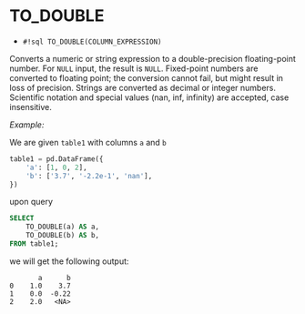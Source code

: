 # TO_DOUBLE

- `#!sql TO_DOUBLE(COLUMN_EXPRESSION)`

Converts a numeric or string expression to a double-precision floating-point number.
For `NULL` input, the result is `NULL`.
Fixed-point numbers are converted to floating point; the conversion cannot
fail, but might result in loss of precision.
Strings are converted as decimal or integer numbers. Scientific notation
and special values (nan, inf, infinity) are accepted, case insensitive.

_Example:_

We are given `table1` with columns `a` and `b`

```python
table1 = pd.DataFrame({
    'a': [1, 0, 2],
    'b': ['3.7', '-2.2e-1', 'nan'],
})
```

upon query

```sql
SELECT
    TO_DOUBLE(a) AS a,
    TO_DOUBLE(b) AS b,
FROM table1;
```

we will get the following output:

```
       a      b
0    1.0    3.7
1    0.0  -0.22
2    2.0   <NA>
```
